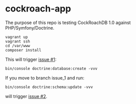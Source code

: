 cockroach-app
=============

The purpose of this repo is testing CockRoachDB 1.0 against PHP/Symfony/Doctrine.

```
vagrant up
vagrant ssh
cd /var/www
composer install
```

This will trigger [issue #1](https://github.com/radutopala/cockroach-app/issues/1): 
```
bin/console doctrine:database:create -vvv
```

If you move to branch issue_1 and run:
```
bin/console doctrine:schema:update -vvv
```
will trigger [issue #2](https://github.com/radutopala/cockroach-app/issues/2).
